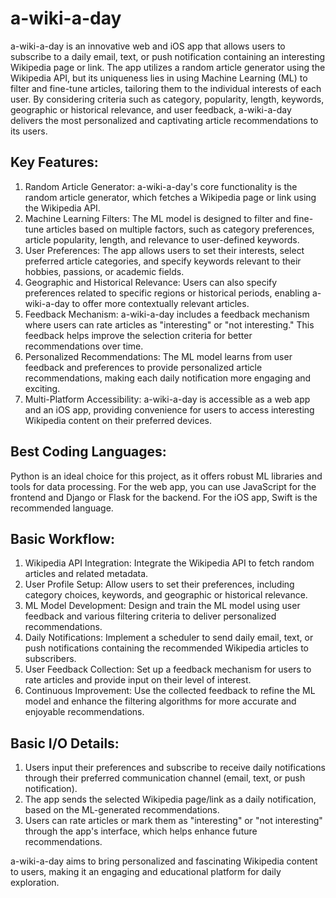 # a-wiki-a-day

a-wiki-a-day is an innovative web and iOS app that allows users to subscribe to a daily email, text, or push notification containing an interesting Wikipedia page or link. The app utilizes a random article generator using the Wikipedia API, but its uniqueness lies in using Machine Learning (ML) to filter and fine-tune articles, tailoring them to the individual interests of each user. By considering criteria such as category, popularity, length, keywords, geographic or historical relevance, and user feedback, a-wiki-a-day delivers the most personalized and captivating article recommendations to its users.

## Key Features:
1. Random Article Generator: a-wiki-a-day's core functionality is the random article generator, which fetches a Wikipedia page or link using the Wikipedia API.
2. Machine Learning Filters: The ML model is designed to filter and fine-tune articles based on multiple factors, such as category preferences, article popularity, length, and relevance to user-defined keywords.
3. User Preferences: The app allows users to set their interests, select preferred article categories, and specify keywords relevant to their hobbies, passions, or academic fields.
4. Geographic and Historical Relevance: Users can also specify preferences related to specific regions or historical periods, enabling a-wiki-a-day to offer more contextually relevant articles.
5. Feedback Mechanism: a-wiki-a-day includes a feedback mechanism where users can rate articles as "interesting" or "not interesting." This feedback helps improve the selection criteria for better recommendations over time.
6. Personalized Recommendations: The ML model learns from user feedback and preferences to provide personalized article recommendations, making each daily notification more engaging and exciting.
7. Multi-Platform Accessibility: a-wiki-a-day is accessible as a web app and an iOS app, providing convenience for users to access interesting Wikipedia content on their preferred devices.

## Best Coding Languages:
Python is an ideal choice for this project, as it offers robust ML libraries and tools for data processing. For the web app, you can use JavaScript for the frontend and Django or Flask for the backend. For the iOS app, Swift is the recommended language.

## Basic Workflow:
1. Wikipedia API Integration: Integrate the Wikipedia API to fetch random articles and related metadata.
2. User Profile Setup: Allow users to set their preferences, including category choices, keywords, and geographic or historical relevance.
3. ML Model Development: Design and train the ML model using user feedback and various filtering criteria to deliver personalized recommendations.
4. Daily Notifications: Implement a scheduler to send daily email, text, or push notifications containing the recommended Wikipedia articles to subscribers.
5. User Feedback Collection: Set up a feedback mechanism for users to rate articles and provide input on their level of interest.
6. Continuous Improvement: Use the collected feedback to refine the ML model and enhance the filtering algorithms for more accurate and enjoyable recommendations.


## Basic I/O Details:
1. Users input their preferences and subscribe to receive daily notifications through their preferred communication channel (email, text, or push notification).
2. The app sends the selected Wikipedia page/link as a daily notification, based on the ML-generated recommendations.
3. Users can rate articles or mark them as "interesting" or "not interesting" through the app's interface, which helps enhance future recommendations.


a-wiki-a-day aims to bring personalized and fascinating Wikipedia content to users, making it an engaging and educational platform for daily exploration.
